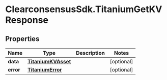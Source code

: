 # ClearconsensusSdk.TitaniumGetKVResponse

## Properties

Name | Type | Description | Notes
------------ | ------------- | ------------- | -------------
**data** | [**TitaniumKVAsset**](TitaniumKVAsset.md) |  | [optional] 
**error** | [**TitaniumError**](TitaniumError.md) |  | [optional] 


